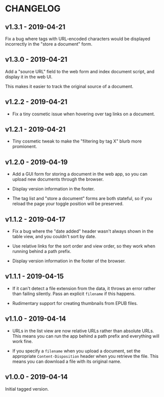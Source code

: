 # CHANGELOG

## v1.3.1 - 2019-04-21

Fix a bug where tags with URL-encoded characters would be displayed incorrectly in the "store a document" form.

## v1.3.0 - 2019-04-21

Add a "source URL" field to the web form and index document script, and display it in the web UI.

This makes it easier to track the original source of a document.

## v1.2.2 - 2019-04-21

*   Fix a tiny cosmetic issue when hovering over tag links on a document.

## v1.2.1 - 2019-04-21

*   Tiny cosmetic tweak to make the "filtering by tag X" blurb more promionent.

## v1.2.0 - 2019-04-19

*   Add a GUI form for storing a document in the web app, so you can upload new documents through the browser.

*   Display version information in the footer.

*   The tag list and "store a document" forms are both stateful, so if you reload the page your toggle position will be preserved.

## v1.1.2 - 2019-04-17

*   Fix a bug where the "date added" header wasn't always shown in the table view, and you couldn't sort by date.

*   Use relative links for the sort order and view order, so they work when running behind a path prefix.

*   Display version information in the footer of the browser.

## v1.1.1 - 2019-04-15

*   If it can't detect a file extension from the data, it throws an error rather than failing silently.
    Pass an explicit `filename` if this happens.

*   Rudimentary support for creating thumbnails from EPUB files.

## v1.1.0 - 2019-04-14

*   URLs in the list view are now relative URLs rather than absolute URLs.
    This means you can run the app behind a path prefix and everything will work fine.

*   If you specify a `filename` when you upload a document, set the appropriate `Content-Disposition` header when you retrieve the file.
    This means you can download a file with its original name.

## v1.0.0 - 2019-04-14

Initial tagged version.
